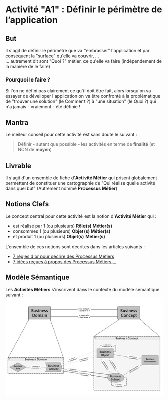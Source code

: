 # Activité "A1" : Définir le périmètre de l’application

## But
Il s'agit de définir le périmètre que va "embrasser" l'application et par conséquent la "surface" qu'elle va couvrir,  ...   
... autrement dit sont "Quoi ?" métier, ce qu'elle va faire (indépendement de la manière de le faire)

### Pourquoi le faire ?
Si l'on ne défini pas clairement ce qu'il doit être fait, alors lorsqu'on va essayer de dévelloper l'application on va être confronté à la problématique de "trouver une solution" (le Comment ?) à "une situation" (le Quoi ?) qui n'a jamais - vraiement - été définie !

## Mantra
Le meileur conseil pour cette activité est sans doute le suivant : 
> Définir - autant que possible - les activités en terme de __finalité__ (et NON de __moyen__)

## Livrable
Il s'agit d'un ensemble de fiche d'__Activité Métier__ qui prisent globalement permettent de constituer une cartographie de "Qui réalise quelle activité dans quel but" (Autrement nommé __Processus Métier__)
 
## Notions Clefs
Le concept central pour cette activité est la notion d'__Activité Métier__ qui  : 
* est réalisé par 1 (ou plusieurs) __Rôle(s) Métier(s)__
* consommes 1 (ou plusieurs) __Objet(s) Métier(s)__
* et produit  1 (ou plusieurs) __Objet(s) Métier(s)__

L'ensemble de ces notions sont décrites dans les articles suivants : 
* <a href="https://www.linkedin.com/pulse/7-r%C3%A8gles-dor-pour-d%C3%A9crire-des-processus-m%C3%A9tiers-bernard-chabot/">7 règles d'or pour décrire des Processus Métiers</a>
* <a href="https://www.linkedin.com/pulse/7-id%C3%A9es-re%C3%A7ues-%C3%A0-propos-des-processus-m%C3%A9tiers-bernard-chabot/">7 idées reçues à propos des Processus Métiers ...</a>

## Modèle Sémantique
Les __Activités Métiers__ s'inscrivent dans le contexte du modèle sémantique suivant :    
![SemanticModel](https://github.com/iPlumb3r/BizApp-Spec-Methodo/blob/master/_Images/BusinessActivity_SM.jpg)



